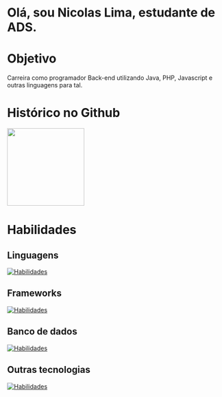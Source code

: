 # Olá, sou Nicolas Lima, estudante de ADS. 

# Objetivo
Carreira como programador Back-end utilizando Java, PHP, Javascript e outras linguagens para tal. <br>
# Histórico no Github
<a href="https://github.com/NicolasSlmetal">
  <img loading="lazy" height="180em" src="https://github-readme-stats.vercel.app/api/top-langs/?username=NicolasSlmetal&layout=compact&langs_count=7&theme=dracula"/>
</a>

# Habilidades
## Linguagens
[![Habilidades](https://skillicons.dev/icons?i=java,php,python,c,js,nodejs)](https://skillicons.dev)
## Frameworks
[![Habilidades](https://skillicons.dev/icons?i=spring,bootstrap,tensorflow)](https://skillicons.dev)
## Banco de dados
[![Habilidades](https://skillicons.dev/icons?i=mysql,postgres)](https://skillicons.dev)
## Outras tecnologias
[![Habilidades](https://skillicons.dev/icons?i=css,html,docker,gradle,maven&perline=3)](https://skillicons.dev)

